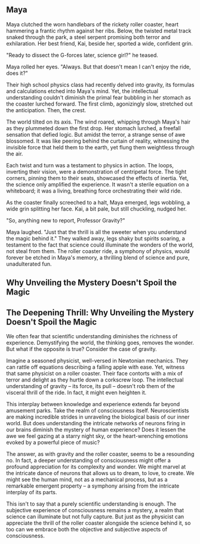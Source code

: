 ## Maya 
Maya clutched the worn handlebars of the rickety roller coaster, heart hammering a frantic rhythm against her ribs. Below, the twisted metal track snaked through the park, a steel serpent promising both terror and exhilaration. Her best friend, Kai, beside her, sported a wide, confident grin.

"Ready to dissect the G-forces later, science girl?" he teased.

Maya rolled her eyes. "Always. But that doesn't mean I can't enjoy the ride, does it?"

Their high school physics class had recently delved into gravity, its formulas and calculations etched into Maya's mind. Yet, the intellectual understanding couldn't diminish the primal fear bubbling in her stomach as the coaster lurched forward. The first climb, agonizingly slow, stretched out the anticipation. Then, the crest.

The world tilted on its axis. The wind roared, whipping through Maya's hair as they plummeted down the first drop. Her stomach lurched, a freefall sensation that defied logic. But amidst the terror, a strange sense of awe blossomed. It was like peering behind the curtain of reality, witnessing the invisible force that held them to the earth, yet flung them weightless through the air.

Each twist and turn was a testament to physics in action. The loops, inverting their vision, were a demonstration of centripetal force. The tight corners, pinning them to their seats, showcased the effects of inertia. Yet, the science only amplified the experience. It wasn't a sterile equation on a whiteboard; it was a living, breathing force orchestrating their wild ride.

As the coaster finally screeched to a halt, Maya emerged, legs wobbling, a wide grin splitting her face. Kai, a bit pale, but still chuckling, nudged her.

"So, anything new to report, Professor Gravity?"

Maya laughed. "Just that the thrill is all the sweeter when you understand the magic behind it."  They walked away, legs shaky but spirits soaring, a testament to the fact that science could illuminate the wonders of the world, not steal from them. The roller coaster ride, a symphony of physics, would forever be etched in Maya's memory, a thrilling blend of science and pure, unadulterated fun.      



## Why Unveiling the Mystery Doesn't Spoil the Magic

## The Deepening Thrill: Why Unveiling the Mystery Doesn't Spoil the Magic

We often fear that scientific understanding diminishes the richness of experience. Demystifying the world, the thinking goes, removes the wonder. But what if the opposite is true? Consider the case of gravity.

Imagine a seasoned physicist, well-versed in Newtonian mechanics. They can rattle off equations describing a falling apple with ease. Yet, witness that same physicist on a roller coaster. Their face contorts with a mix of terror and delight as they hurtle down a corkscrew loop. The intellectual understanding of gravity – its force, its pull – doesn't rob them of the visceral thrill of the ride. In fact, it might even heighten it.

This interplay between knowledge and experience extends far beyond amusement parks. Take the realm of consciousness itself. Neuroscientists are making incredible strides in unraveling the biological basis of our inner world. But does understanding the intricate networks of neurons firing in our brains diminish the mystery of human experience? Does it lessen the awe we feel gazing at a starry night sky, or the heart-wrenching emotions evoked by a powerful piece of music?

The answer, as with gravity and the roller coaster, seems to be a resounding no. In fact, a deeper understanding of consciousness might offer a profound appreciation for its complexity and wonder. We might marvel at the intricate dance of neurons that allows us to dream, to love, to create. We might see the human mind, not as a mechanical process, but as a remarkable emergent property – a symphony arising from the intricate interplay of its parts.

This isn't to say that a purely scientific understanding is enough. The subjective experience of consciousness remains a mystery, a realm that science can illuminate but not fully capture. But just as the physicist can appreciate the thrill of the roller coaster alongside the science behind it, so too can we embrace both the objective and subjective aspects of consciousness.

